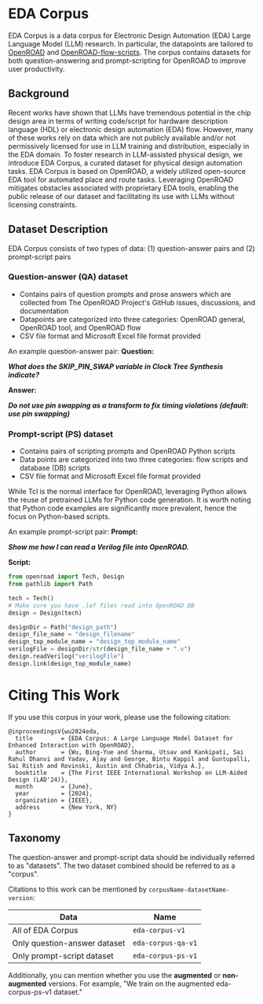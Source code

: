 # EDA Corpus
EDA Corpus is a data corpus for Electronic Design Automation (EDA) Large Language Model (LLM) research. In particular, the datapoints are tailored to [OpenROAD](https://github.com/The-OpenROAD-Project/OpenROAD) and [OpenROAD-flow-scripts](https://github.com/The-OpenROAD-Project/OpenROAD-flow-scripts). The corpus contains datasets for both question-answering and prompt-scripting for OpenROAD to improve user productivity.

## Background
Recent works have shown that LLMs have tremendous potential in the chip design area in terms of writing code/script for hardware description language (HDL) or electronic design automation (EDA) flow. However, many of these works rely on data which are not publicly available and/or not permissively licensed for use in LLM training and distribution, especially in the EDA domain. To foster research in LLM-assisted physical design, we introduce EDA Corpus, a curated dataset for physical design automation tasks. EDA Corpus is based on OpenROAD, a widely utilized open-source EDA tool for automated place and route tasks. Leveraging OpenROAD mitigates obstacles associated with proprietary EDA tools, enabling the public release of our dataset and facilitating its use with LLMs without licensing constraints.

## Dataset Description
EDA Corpus consists of two types of data: (1) question-answer pairs and (2) prompt-script pairs

### Question-answer (QA) dataset
  - Contains pairs of question prompts and prose answers which are collected from The OpenROAD Project's GitHub issues, discussions, and documentation
  - Datapoints are categorized into three categories: OpenROAD general, OpenROAD tool, and OpenROAD flow
  - CSV file format and Microsoft Excel file format provided

An example question-answer pair:
**Question:**

***What does the SKIP_PIN_SWAP variable in Clock Tree Synthesis indicate?***

**Answer:**

***Do not use pin swapping as a transform to fix timing violations (default: use pin swapping)***

### Prompt-script (PS) dataset
  - Contains pairs of scripting prompts and OpenROAD Python scripts
  - Data points are categorized into two three categories: flow scripts and database (DB) scripts
  - CSV file format and Microsoft Excel file format provided

While Tcl is the normal interface for OpenROAD, leveraging Python allows the reuse of pretrained LLMs for Python code generation. It is worth noting that Python code examples are significantly more prevalent, hence the focus on Python-based scripts.

An example prompt-script pair:
**Prompt:**

***Show me how I can read a Verilog file into OpenROAD.***

**Script:**

```python
from openroad import Tech, Design
from pathlib import Path

tech = Tech()
# Make sure you have .lef files read into OpenROAD DB
design = Design(tech)

designDir = Path("design_path")
design_file_name = "design_filename"
design_top_module_name = "design_top_module_name"
verilogFile = designDir/str(design_file_name + ".v")
design.readVerilog("verilogFile")
design.link(design_top_module_name)
```

# Citing This Work

If you use this corpus in your work, please use the following citation:
```
@inproceedingsV{wu2024eda,
  title        = {EDA Corpus: A Large Language Model Dataset for Enhanced Interaction with OpenROAD},
  author       = {Wu, Bing-Yue and Sharma, Utsav and Kankipati, Sai Rahul Dhanvi and Yadav, Ajay and George, Bintu Kappil and Guntupalli, Sai Ritish and Rovinski, Austin and Chhabria, Vidya A.},
  booktitle    = {The First IEEE International Workshop on LLM-Aided Design (LAD'24)},
  month        = {June},
  year         = {2024},
  organization = {IEEE},
  address      = {New York, NY}
}
```

## Taxonomy
The question-answer and prompt-script data should be individually referred to as "datasets". The two dataset combined should be referred to as a "corpus".

Citations to this work can be mentioned by `corpusName-datasetName-version`:

| **Data**                     | **Name**           |
|------------------------------|--------------------|
| All of EDA Corpus            | `eda-corpus-v1`    |
| Only question-answer dataset | `eda-corpus-qa-v1` |
| Only prompt-script dataset   | `eda-corpus-ps-v1` |

Additionally, you can mention whether you use the **augmented** or **non-augmented** versions. For example, "We train on the augmented eda-corpus-ps-v1 dataset."
